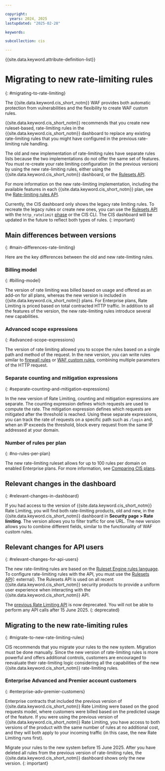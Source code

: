 ```yaml
---

copyright:
  years: 2024, 2025
lastupdated: "2025-02-28"

keywords:

subcollection: cis

---
```


{{site.data.keyword.attribute-definition-list}}

# Migrating to new rate-limiting rules
{: #migrating-to-rate-limiting}
 
The {{site.data.keyword.cis_short_notm}} WAF provides both automatic protection from vulnerabilities and the flexibility to create WAF custom rules.

{{site.data.keyword.cis_short_notm}} recommends that you create new ruleset-based, rate-limiting rules in the {{site.data.keyword.cis_short_notm}} dashboard to replace any existing rate-limiting rules that you might have configured in the previous rate-limiting rule handling.

The old and new implementation of rate-limiting rules have separate rules lists because the two implementations do not offer the same set of features. You must re-create your rate limiting configuration (in the previous version) by using the new rate-limiting rules, either using the {{site.data.keyword.cis_short_notm}} dashboard, or the [Rulesets API](/apidocs/cis#get-instance-rulesets).

For more information on the new rate-limiting implementation, including the available features in each {{site.data.keyword.cis_short_notm}} plan, see the [Rate-limiting rules API](/apidocs/cis#list-all-zone-rate-limits).

Currently, the CIS dashboard only shows the legacy rate limiting rules. To recreate the legacy rules or create new ones, you can use the [Rulesets API](/apidocs/cis#get-instance-rulesets) with the `http_ratelimit` [phase](/docs/cis?topic=cis-about-rule-sets#phase-list) or the CIS CLI. The CIS dashboard will be updated in the future to reflect both types of rules. 
{: important}

## Main differences between versions
{: #main-differences-rate-limiting}

Here are the key differences between the old and new rate-limiting rules.

### Billing model
{: #billing-model}

The  version of rate limiting was billed based on usage and offered as an add-on for all plans, whereas the new version is included in {{site.data.keyword.cis_short_notm}} plans. For Enterprise plans, Rate Limiting is priced based on total contracted HTTP traffic. In addition to all the features of the  version, the new rate-limiting rules introduce several new capabilities.

### Advanced scope expressions
{: #advanced-scope-expressions}

The  version of rate limiting allowed you to scope the rules based on a single path and method of the request. In the new version, you can write rules similar to [firewall rules](/docs/cis?topic=cis-about-firewall-rules) or [WAF custom rules](/docs/cis?topic=cis-custom-rules-overview), combining multiple parameters of the HTTP request.

### Separate counting and mitigation expressions
{: #separate-counting-and-mitigation-expressions}

In the new version of Rate Limiting, counting and mitigation expressions are separate. The counting expression defines which requests are used to compute the rate. The mitigation expression defines which requests are mitigated after the threshold is reached. Using these separate expressions, you can track the rate of requests on a specific path such as `/login` and, when an IP exceeds the threshold, block every request from the same IP addressed at your domain.

### Number of rules per plan
{: #no-rules-per-plan}

The new rate-limiting ruleset allows for up to 100 rules per domain on enabled Enterprise plans. For more information, see [Comparing CIS plans](/docs/cis?topic=cis-cis-plan-comparison).

## Relevant changes in the dashboard
{: #relevant-changes-in-dashboard}

If you had access to the  version of {{site.data.keyword.cis_short_notm}} Rate Limiting, you will find both rate-limiting products, old and new, in the {{site.data.keyword.cis_short_notm}} dashboard in **Security page > Rate limiting**. The  version allows you to filter traffic for one URL. The new version allows you to combine different fields, similar to the functionality of WAF custom rules.

## Relevant changes for API users
{: #relevant-changes-for-api-users}

The new rate-limiting rules are based on the [Ruleset Engine rules language](/docs/cis?topic=cis-cis-ruleset-engine). To configure rate-limiting rules with the API, you must use the [Rulesets API](/apidocs/cis#get-instance-rulesets){: external}. The Rulesets API is used on all recent {{site.data.keyword.cis_short_notm}} security products to provide a uniform user experience when interacting with the {{site.data.keyword.cis_short_notm}} API.

The [previous Rate Limiting API](/apidocs/cis#list-all-zone-rate-limits) is now deprecated. You will not be able to perform any API calls after 15 June 2025.
{: deprecated}

## Migrating to the new rate-limiting rules
{: #migrate-to-new-rate-limiting-rules}

CIS recommends that you migrate your rules to the new system. Migration must be done manually. Since the new version of rate-limiting rules is more powerful and offers additional controls, customers are encouraged to reevaluate their rate-limiting logic considering all the capabilities of the new {{site.data.keyword.cis_short_notm}} rate-limiting rules.

### Enterprise Advanced and Premier account customers
{: #enterprise-adv-premier-customers}

Enterprise contracts that included the previous version of {{site.data.keyword.cis_short_notm}} Rate Limiting were based on the good requests model, where customers were billed based on the predicted usage of the feature. If you were using the previous version of {{site.data.keyword.cis_short_notm}} Rate Limiting, you have access to both versions of the product with the same number of rules at no additional cost, and they will both apply to your incoming traffic (in this case, the new Rate Limiting runs first).

Migrate your rules to the new system before 15 June 2025. After you have deleted all rules from the previous version of rate-limiting rules, the {{site.data.keyword.cis_short_notm}} dashboard shows only the new version.
{: important}
